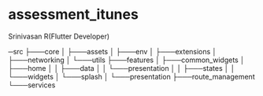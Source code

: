 # assessment_itunes

Srinivasan R(Flutter Developer)

─src
    ├───core
    │   ├───assets
    │   ├───env
    │   ├───extensions
    │   ├───networking
    │   └───utils
    ├───features
    │   ├───common_widgets
    │   ├───home
    │   │   ├───data
    │   │   └───presentation
    │   │       ├───states
    │   │       └───widgets
    │   └───splash
    │       └───presentation
    ├───route_management
    └───services
